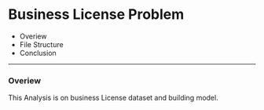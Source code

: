 # Business License Problem

* Overiew
* File Structure
* Conclusion

------------------------------------------------------------------------------------------------------------------------------------

### Overiew

This Analysis is on business License dataset and building model.
